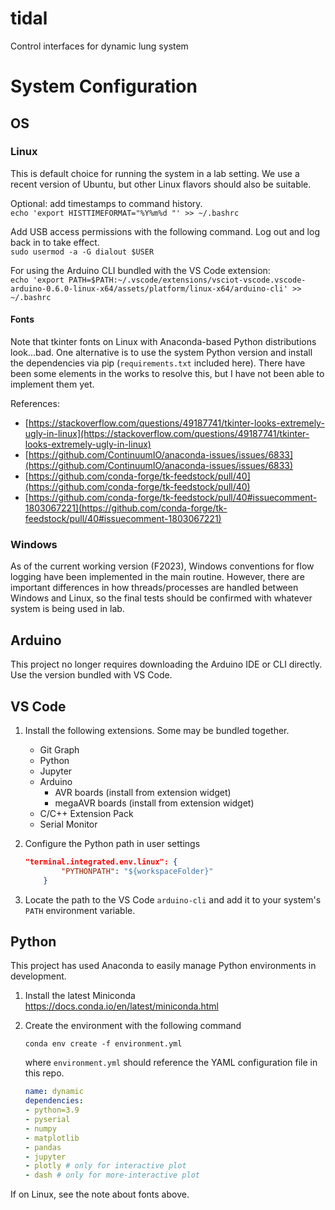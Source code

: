 # tidal
Control interfaces for dynamic lung system

# System Configuration

## OS

### Linux

This is default choice for running the system in a lab setting. We use a recent version of Ubuntu, 
but other Linux flavors should also be suitable.

Optional: add timestamps to command history.  
`echo 'export HISTTIMEFORMAT="%Y%m%d "' >> ~/.bashrc`

Add USB access permissions with the following command. Log out and log back in to take effect.  
`sudo usermod -a -G dialout $USER`

For using the Arduino CLI bundled with the VS Code extension:  
`echo 'export PATH=$PATH:~/.vscode/extensions/vsciot-vscode.vscode-arduino-0.6.0-linux-x64/assets/platform/linux-x64/arduino-cli' >> ~/.bashrc`

#### Fonts
Note that tkinter fonts on Linux with Anaconda-based Python distributions look...bad. One alternative is to use the system Python version and install the dependencies via pip (`requirements.txt` included here). There have been some elements in the works to resolve this, but I have not been able to implement them yet.

References:
- [https://stackoverflow.com/questions/49187741/tkinter-looks-extremely-ugly-in-linux](https://stackoverflow.com/questions/49187741/tkinter-looks-extremely-ugly-in-linux)
- [https://github.com/ContinuumIO/anaconda-issues/issues/6833](https://github.com/ContinuumIO/anaconda-issues/issues/6833)
- [https://github.com/conda-forge/tk-feedstock/pull/40](https://github.com/conda-forge/tk-feedstock/pull/40)
- [https://github.com/conda-forge/tk-feedstock/pull/40#issuecomment-1803067221](https://github.com/conda-forge/tk-feedstock/pull/40#issuecomment-1803067221)

### Windows

As of the current working version (F2023), Windows conventions for flow logging have been implemented in the main routine.
 However, there are important differences in how threads/processes are handled between Windows and Linux, so the final 
 tests should be confirmed with whatever system is being used in lab.

## Arduino

This project no longer requires downloading the Arduino IDE or CLI directly. Use the version bundled with VS Code.

## VS Code

1. Install the following extensions. Some may be bundled together.
    - Git Graph
    - Python
    - Jupyter
    - Arduino
        - AVR boards (install from extension widget)
        - megaAVR boards (install from extension widget)
    - C/C++ Extension Pack
    - Serial Monitor

1. Configure the Python path in user settings

    ```json
    "terminal.integrated.env.linux": {
            "PYTHONPATH": "${workspaceFolder}"
        }
    ```

1. Locate the path to the VS Code `arduino-cli` and add it to your system's `PATH` environment variable.

## Python

This project has used Anaconda to easily manage Python environments in development.

1. Install the latest Miniconda  
https://docs.conda.io/en/latest/miniconda.html
1. Create the environment with the following command 

    ```
    conda env create -f environment.yml
    ```
    where `environment.yml` should reference the YAML configuration file in this repo.

    ```yaml
    name: dynamic
    dependencies:
    - python=3.9
    - pyserial
    - numpy
    - matplotlib
    - pandas
    - jupyter
    - plotly # only for interactive plot
    - dash # only for more-interactive plot
    ```

If on Linux, see the note about fonts above.